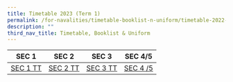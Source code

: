 ```yaml
---
title: Timetable 2023 (Term 1)
permalink: /for-navalities/timetable-booklist-n-uniform/timetable-2022-term-3/
description: ""
third_nav_title: Timetable, Booklist & Uniform
---
```

| **SEC 1** | **SEC 2** | **SEC 3** | **SEC 4/5** |
| -------- | -------- | -------- |-------- |
| [SEC 1 TT](/files/TT/SEC%201%20TT.pdf) | [SEC 2 TT](/files/TT/SEC%202%20TT.pdf) |  [SEC 3 TT](/files/TT/SEC%203%20TT.pdf)   |[SEC 4 /5](/files/TT/SEC%204%20-%205%20TT.pdf)  
